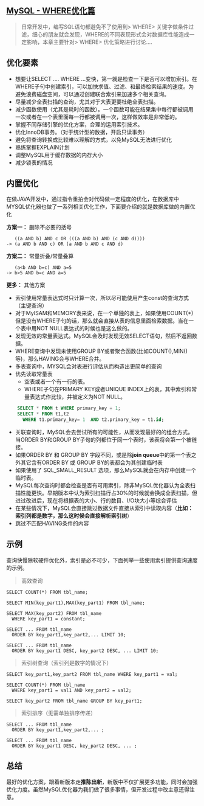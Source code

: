 ## [MySQL - WHERE优化篇](https://segmentfault.com/a/1190000012647557)


> 日常开发中，编写SQL语句都避免不了使用到> WHERE> 关键字做条件过滤，细心的朋友就会发现，WHERE的不同表现形式会对数据库性能造成一定影响，本章主要针对> WHERE> 优化策略进行讨论....<!-- more -->

## 优化要素

* 想要让SELECT .... WHERE ...变快，第一就是检查一下是否可以增加索引。在WHERE子句中创建索引，可以加快求值、过滤、和最终检索结果的速度。为避免浪费磁盘空间，可以通过创建联合索引来加速多个相关查询。
* 尽量减少全表扫描的查询，尤其对于大表更要杜绝全表扫描。
* 减少函数使用（尤其是耗时的函数）。一个函数可能在结果集中每行都被调用一次或者在一个表里面每一行都被调用一次，这样做效率是非常低的。
* 掌握不同存储引擎的优化方案，合理的运用索引技术。
* 优化InnoDB事务。（对于统计型的数据，开启只读事务）
* 避免将查询转换成比较难以理解的方式，以免MySQL无法进行优化
* 熟练掌握EXPLAIN计划
* 调整MySQL用于缓存数据的内存大小
* 减少锁表的情况

## 内置优化

在做JAVA开发中，通过指令重拍会对代码做一定程度的优化，在数据库中MYSQL优化器也做了一系列相关优化工作，下面要介绍的就是数据库做的内置优化

**方案一：** 删除不必要的括号

       ((a AND b) AND c OR (((a AND b) AND (c AND d))))
    -> (a AND b AND c) OR (a AND b AND c AND d)

**方案二：** 常量折叠/常量叠算

       (a<b AND b=c) AND a=5
    -> b>5 AND b=c AND a=5

**更多：** 其他方案

* 索引使用常量表达式时只计算一次，所以尽可能使用产生const的查询方式（主键查询）
* 对于MyISAM和MEMORY表来说，在一个单独的表上，如果使用COUNT(*)但是没有WHERE子句的话，那么就会直接从表的信息里面检索数据。当在一个表中用NOT NULL表达式的时候也是这么做的。
* 发现无效的常量表达式。MySQL会及时发现无效SELECT语句，然后不返回数据。
* WHERE查询中发现未使用GROUP BY或者聚合函数(比如COUNT(),MIN()等)，那么HAVING会与WHERE合并。
* 多表查询中，MYSQL会对表进行评估从而构造出更简单的查询
* 优先读取常量表
    * 空表或者一个有一行的表。
    * WHERE子句在PRIMARY KEY或者UNIQUE INDEX上的表，其中索引和常量表达式作比较，并被定义为NOT NULL。
```sql
    SELECT * FROM t WHERE primary_key = 1;
    SELECT * FROM t1,t2
      WHERE t1.primary_key= 1  AND t2.primary_key = t1.id;
```
* 关联查询时，MySQL会去尝试所有的可能性，从而发现最好的的组合方式。当ORDER BY和GROUP BY子句的列都位于同一个表时，该表将会第一个被链接。
* 如果ORDER BY 和 GROUP BY 字段不同，或是除**join queue**中的第一个表之外其它含有ORDER BY 或 GROUP BY的表都会为其创建临时表
* 如果使用了 SQL_SMALL_RESULT 选项，那么MySQL就会在内存中创建一个临时表。
* MySQL每次查询时都会检查是否有可用索引，除非MySQL优化器认为全表扫描性能更快。早期版本中认为索引扫描行占30%的时候就会换成全表扫描，但进过改进后，现在将根据表的大小、行的数目、I/O块大小等综合评估
* 在某些情况下，MySQL会直接跳过数据文件直接从索引中读取内容（**比如： 索引列都是数字，那么这时候会直接解析索引树**）
* 跳过不匹配HAVING条件的内容

## 示例

查询快慢除软硬件优化外，索引是必不可少，下面列举一些使用索引提供查询速度的示例。

> 高效查询

    SELECT COUNT(*) FROM tbl_name;
    
    SELECT MIN(key_part1),MAX(key_part1) FROM tbl_name;
    
    SELECT MAX(key_part2) FROM tbl_name
      WHERE key_part1 = constant;
    
    SELECT ... FROM tbl_name
      ORDER BY key_part1,key_part2,... LIMIT 10;
    
    SELECT ... FROM tbl_name
      ORDER BY key_part1 DESC, key_part2 DESC, ... LIMIT 10;

> 索引树查询（索引列是数字的情况下）

    SELECT key_part1,key_part2 FROM tbl_name WHERE key_part1 = val;
    
    SELECT COUNT(*) FROM tbl_name
      WHERE key_part1 = val1 AND key_part2 = val2;
    
    SELECT key_part2 FROM tbl_name GROUP BY key_part1;

> 索引排序（无需单独排序传递）

    SELECT ... FROM tbl_name
      ORDER BY key_part1,key_part2,... ;
    
    SELECT ... FROM tbl_name
      ORDER BY key_part1 DESC, key_part2 DESC, ... ;

## 总结

最好的优化方案，跟着新版本走**推陈出新**，新版中不仅扩展更多功能，同时会加强优化力度。虽然MySQL优化器为我们做了很多事情，但开发过程中改主意还得注意。

